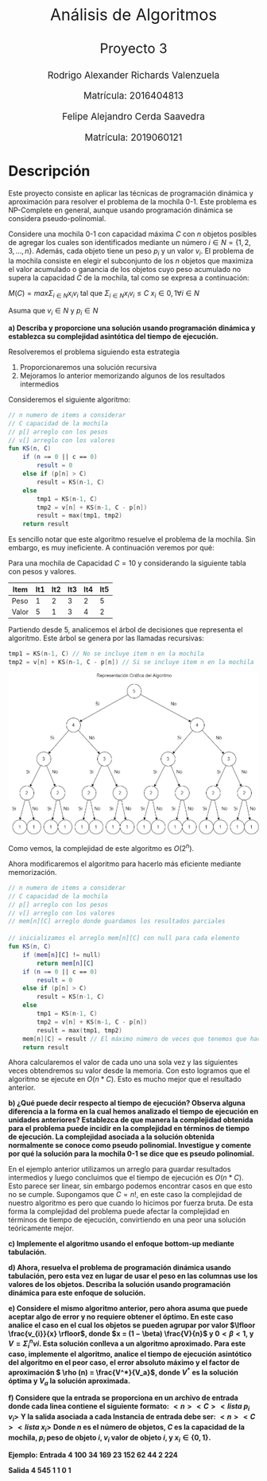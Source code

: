 <p align="center" style="font-size:24pt; font-bold:true">Análisis de Algoritmos</p>
<p align="center" style="font-size:20pt; font-bold:true">Proyecto 3</p>
<p align="center" style="font-size:14pt; font-bold:true">Rodrigo Alexander Richards Valenzuela</p>
<p align="center" style="font-size:14pt; font-bold:true">Matrícula: 2016404813</p>
<p align="center" style="font-size:14pt; font-bold:true">Felipe Alejandro Cerda Saavedra</p>
<p align="center" style="font-size:14pt; font-bold:true">Matrícula: 2019060121</p>

<div style="page-break-after: always;"></div>

# Descripción

Este proyecto consiste en aplicar las técnicas de programación dinámica y aproximación para resolver el problema de la mochila 0-1. Este problema es NP-Complete en general, aunque usando programación dinámica se considera pseudo-polinomial.

Considere una mochila 0-1 con capacidad máxima $C$ con $n$ objetos posibles de agregar los cuales son identificados mediante un número $i\in N = \{1, 2, 3, ...,  n\}$. Además, cada objeto tiene un peso $p_{i}$ y un valor $v_{i}$. El problema de la mochila consiste en elegir el subconjunto de los $n$ objetos que maximiza el valor acumulado o ganancia de los objetos cuyo peso acumulado no supera la capacidad $C$ de la mochila, tal como se expresa a continuación:

$M(C) = max \Sigma_{i \in N}x_{i}v_{i}$
tal que  $\Sigma_{i \in N}x_{i}v_{i} \leq C$
$x_{i} \in {0, 1} \forall i \in N$

Asuma que $v_{i} \in N$ y $p_{i} \in N$


**a) Describa y proporcione una solución usando programación dinámica y establezca su complejidad asintótica del tiempo de ejecución.**

Resolveremos el problema siguiendo esta estrategia

1. Proporcionaremos una solución recursiva
2. Mejoramos lo anterior memorizando algunos de los resultados intermedios   

Consideremos el siguiente algoritmo:
```kotlin
// n numero de items a considerar
// C capacidad de la mochila
// p[] arreglo con los pesos
// v[] arreglo con los valores
fun KS(n, C)
    if (n == 0 || c == 0)
        result = 0
    else if (p[n] > C)
        result = KS(n-1, C)
    else
        tmp1 = KS(n-1, C)
        tmp2 = v[n] + KS(n-1, C - p[n])
        result = max(tmp1, tmp2)
    return result
```

Es sencillo notar que este algoritmo resuelve el problema de la mochila. Sin embargo, es muy ineficiente. A continuación veremos por qué:

Para una mochila de Capacidad $C = 10$ y considerando la siguiente tabla con pesos y valores. 


|Item| It1 | It2 | It3 | It4 | It5 |
|--|--|--|--|--|--|
| Peso | 1 | 2 | 3 | 2 | 5 |
| Valor | 5 | 1 | 3 | 4 | 2 |

Partiendo desde 5, analicemos el árbol de decisiones que representa el algoritmo. Este árbol se genera por las llamadas recursivas:

```kotlin
tmp1 = KS(n-1, C) // No se incluye item n en la mochila
tmp2 = v[n] + KS(n-1, C - p[n]) // Si se incluye item n en la mochila
```

![alt image](./img/mochila_sin_memoization.png)

Como vemos, la complejidad de este algoritmo es $O(2^n)$. 

Ahora modificaremos el algoritmo para hacerlo más eficiente mediante memorización.

```kotlin
// n numero de items a considerar
// C capacidad de la mochila
// p[] arreglo con los pesos
// v[] arreglo con los valores
// mem[n][C] arreglo donde guardamos los resultados parciales

// inicializamos el arreglo mem[n][C] con null para cada elemento
fun KS(n, C)
    if (mem[n][C] != null)
        return mem[n][C]
    if (n == 0 || c == 0)
        result = 0
    else if (p[n] > C)
        result = KS(n-1, C)
    else
        tmp1 = KS(n-1, C)
        tmp2 = v[n] + KS(n-1, C - p[n])
        result = max(tmp1, tmp2)
    mem[n][C] = result // El máximo número de veces que tenemos que hacer esta operación es (n*C)
    return result
```
Ahora calcularemos el valor de cada uno una sola vez y las siguientes veces obtendremos su valor desde la memoria. Con esto logramos que el algoritmo se ejecute en $O(n*C)$. Esto es mucho mejor que el resultado anterior.

**b) ¿Qué puede decir respecto al tiempo de ejecución? Observa alguna diferencia a la forma en la cual hemos analizado el tiempo de ejecución en unidades anteriores? Establezca de que manera la complejidad obtenida para el problema puede incidir en la complejidad en términos de tiempo de ejecución. La complejidad asociada a la solución obtenida normalmente se conoce como pseudo polinomial. Investigue y comente por qué la solución para la mochila 0-1 se dice que es pseudo polinomial.** 

En el ejemplo anterior utilizamos un arreglo para guardar resultados intermedios y luego concluimos que el tiempo de ejecución es $O(n*C)$. Esto parece ser linear, sin embargo podemos encontrar casos en que esto no se cumple. Supongamos que $C = n!$, en este caso la complejidad de nuestro algoritmo es pero que cuando lo hicimos por fuerza bruta. De esta forma la complejidad del problema puede afectar la complejidad en términos de tiempo de ejecución, convirtiendo en una peor una solución teóricamente mejor.

**c) Implemente el algoritmo usando el enfoque bottom-up mediante tabulación.**

**d) Ahora, resuelva el problema de programación dinámica usando tabulación, pero esta vez en lugar de usar el peso en las columnas use los valores de los objetos. Describa la solución usando programación dinámica para este enfoque de solución.**

**e) Considere el mismo algoritmo anterior, pero ahora asuma que puede aceptar algo de error y no requiere obtener el óptimo. En este caso analice el caso en el cual los objetos se pueden agrupar por valor $\lfloor \frac{v_{i}}{x} \rfloor$, donde $x = (1 − \beta) \frac{V}{n}$ y $0 < \beta < 1$, y $V = \Sigma_{i}^{n}vi$. Esta solución conlleva a un algoritmo aproximado. Para este caso, implemente el algoritmo, analice el tiempo de ejecución asintótico del algoritmo en el peor caso, el error absoluto máximo y el factor de aproximación $ \rho (n) = \frac{V^*}{V_a}$, donde $V^*$ es la solución óptima y $V_a$ la solución aproximada.**

**f) Considere que la entrada se proporciona en un archivo de entrada donde cada linea contiene el siguiente formato:**
**$<n> <C> <lista$  $p_i$  $v_i>$**
**Y la salida asociada a cada Instancia de entrada debe ser:**
**$<n> <C> <lista$ $x_i>$** 
**Donde $n$ es el número de objetos, $C$ es la capacidad de la mochila, $p_i$ peso de objeto $i$, $v_i$ valor de objeto $i$, y $x_i \in \{0, 1\}$.**

**Ejemplo:** 
**Entrada** 
**4 100 34 169 23 152 62 44 2 224**

**Salida**
**4 545 1 1 0 1**